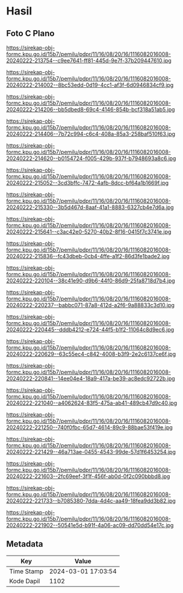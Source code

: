 # Hasil

## Foto C Plano

https://sirekap-obj-formc.kpu.go.id/15b7/pemilu/pdpr/11/16/08/20/16/1116082016008-20240222-213754--c9ee7641-ff81-445d-9e7f-37b209447610.jpg

https://sirekap-obj-formc.kpu.go.id/15b7/pemilu/pdpr/11/16/08/20/16/1116082016008-20240222-214002--8bc53edd-0d19-4cc1-af3f-6d0946834cf9.jpg

https://sirekap-obj-formc.kpu.go.id/15b7/pemilu/pdpr/11/16/08/20/16/1116082016008-20240222-214206--bb5dbed8-69c4-4146-854b-bcf318a51ab5.jpg

https://sirekap-obj-formc.kpu.go.id/15b7/pemilu/pdpr/11/16/08/20/16/1116082016008-20240222-214406--7b72c994-c6c4-408a-85a3-258baf510f63.jpg

https://sirekap-obj-formc.kpu.go.id/15b7/pemilu/pdpr/11/16/08/20/16/1116082016008-20240222-214620--b0154724-f005-429b-937f-b7948693a8c6.jpg

https://sirekap-obj-formc.kpu.go.id/15b7/pemilu/pdpr/11/16/08/20/16/1116082016008-20240222-215052--3cd3bffc-7472-4afb-8dcc-bf64a1b1669f.jpg

https://sirekap-obj-formc.kpu.go.id/15b7/pemilu/pdpr/11/16/08/20/16/1116082016008-20240222-215330--3b5d467d-8aaf-41a1-8883-6327cb4e7d6a.jpg

https://sirekap-obj-formc.kpu.go.id/15b7/pemilu/pdpr/11/16/08/20/16/1116082016008-20240222-215641--c3ac42e0-5270-40b2-8f16-0415f7c3741e.jpg

https://sirekap-obj-formc.kpu.go.id/15b7/pemilu/pdpr/11/16/08/20/16/1116082016008-20240222-215836--fc43dbeb-0cb4-4ffe-a1f2-86d3fe1bade2.jpg

https://sirekap-obj-formc.kpu.go.id/15b7/pemilu/pdpr/11/16/08/20/16/1116082016008-20240222-220104--38c41e90-d9b6-44f0-86d9-25fa8718d7b4.jpg

https://sirekap-obj-formc.kpu.go.id/15b7/pemilu/pdpr/11/16/08/20/16/1116082016008-20240222-220237--babbc071-87a8-412d-a2f6-9a88833c3d10.jpg

https://sirekap-obj-formc.kpu.go.id/15b7/pemilu/pdpr/11/16/08/20/16/1116082016008-20240222-220445--dddb4212-e724-44f5-b1f2-11064c8d9ec6.jpg

https://sirekap-obj-formc.kpu.go.id/15b7/pemilu/pdpr/11/16/08/20/16/1116082016008-20240222-220629--63c55ec4-c842-4008-b3f9-2e2c6137ce6f.jpg

https://sirekap-obj-formc.kpu.go.id/15b7/pemilu/pdpr/11/16/08/20/16/1116082016008-20240222-220841--14ee04e4-18a9-417a-be39-ac8edc92722b.jpg

https://sirekap-obj-formc.kpu.go.id/15b7/pemilu/pdpr/11/16/08/20/16/1116082016008-20240222-221040--a4062624-83f5-475a-ab41-489cb47d9c40.jpg

https://sirekap-obj-formc.kpu.go.id/15b7/pemilu/pdpr/11/16/08/20/16/1116082016008-20240222-221250--740f0fbc-65d7-4614-89c9-88bae53f419e.jpg

https://sirekap-obj-formc.kpu.go.id/15b7/pemilu/pdpr/11/16/08/20/16/1116082016008-20240222-221429--46a713ae-0455-4543-99de-57d1f6453254.jpg

https://sirekap-obj-formc.kpu.go.id/15b7/pemilu/pdpr/11/16/08/20/16/1116082016008-20240222-221603--2fc69eef-3f1f-456f-ab0d-0f2c090bbbd8.jpg

https://sirekap-obj-formc.kpu.go.id/15b7/pemilu/pdpr/11/16/08/20/16/1116082016008-20240222-221733--b7085380-7dda-4d4c-aa49-18fea9dd3b82.jpg

https://sirekap-obj-formc.kpu.go.id/15b7/pemilu/pdpr/11/16/08/20/16/1116082016008-20240222-221902--50541e5d-b91f-4a06-ac09-dd70dd54e17c.jpg


## Metadata

| Key        | Value               |
| ---------- | ------------------- |
| Time Stamp | 2024-03-01 17:03:54 |
| Kode Dapil | 1102                |



